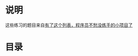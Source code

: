 # 说明

这些练习的题目来自[有了这个列表，程序员不愁没练手的小项目了](https://github.com/jobbole/ProgrammingProjectList.git)


# 目录
